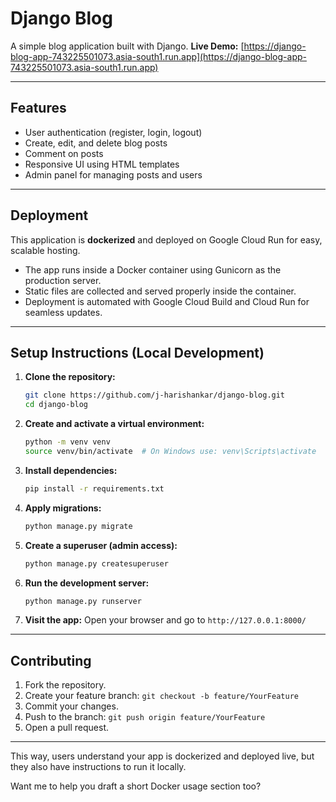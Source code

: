 

# Django Blog

A simple blog application built with Django.
**Live Demo:** [https://django-blog-app-743225501073.asia-south1.run.app](https://django-blog-app-743225501073.asia-south1.run.app)

---

## Features

* User authentication (register, login, logout)
* Create, edit, and delete blog posts
* Comment on posts
* Responsive UI using HTML templates
* Admin panel for managing posts and users

---

## Deployment

This application is **dockerized** and deployed on Google Cloud Run for easy, scalable hosting.

* The app runs inside a Docker container using Gunicorn as the production server.
* Static files are collected and served properly inside the container.
* Deployment is automated with Google Cloud Build and Cloud Run for seamless updates.

---

## Setup Instructions (Local Development)

1. **Clone the repository:**

   ```bash
   git clone https://github.com/j-harishankar/django-blog.git
   cd django-blog
   ```

2. **Create and activate a virtual environment:**

   ```bash
   python -m venv venv
   source venv/bin/activate  # On Windows use: venv\Scripts\activate
   ```

3. **Install dependencies:**

   ```bash
   pip install -r requirements.txt
   ```

4. **Apply migrations:**

   ```bash
   python manage.py migrate
   ```

5. **Create a superuser (admin access):**

   ```bash
   python manage.py createsuperuser
   ```

6. **Run the development server:**

   ```bash
   python manage.py runserver
   ```

7. **Visit the app:**
   Open your browser and go to `http://127.0.0.1:8000/`

---

## Contributing

1. Fork the repository.
2. Create your feature branch: `git checkout -b feature/YourFeature`
3. Commit your changes.
4. Push to the branch: `git push origin feature/YourFeature`
5. Open a pull request.

---

This way, users understand your app is dockerized and deployed live, but they also have instructions to run it locally.

Want me to help you draft a short Docker usage section too?
